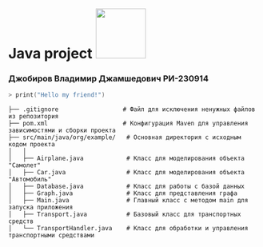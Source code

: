 # Java project <img src="https://media.tenor.com/dMwtTTN4XusAAAAj/yeah-cute.gif" width="100" height="100" />
### Джобиров Владимир Джамшедович РИ-230914
```zsh
> print("Hello my friend!")
```

```text
├── .gitignore                  # Файл для исключения ненужных файлов из репозитория
├── pom.xml                     # Конфигурация Maven для управления зависимостями и сборки проекта
├── src/main/java/org/example/   # Основная директория с исходным кодом проекта
│   │
│   ├── Airplane.java            # Класс для моделирования объекта "Самолет"
│   ├── Car.java                 # Класс для моделирования объекта "Автомобиль"
│   ├── Database.java            # Класс для работы с базой данных
│   ├── Graph.java               # Класс для представления графа
│   ├── Main.java                # Главный класс с методом main для запуска приложения
│   ├── Transport.java           # Базовый класс для транспортных средств
│   └── TransportHandler.java    # Класс для обработки и управления транспортными средствами
```
